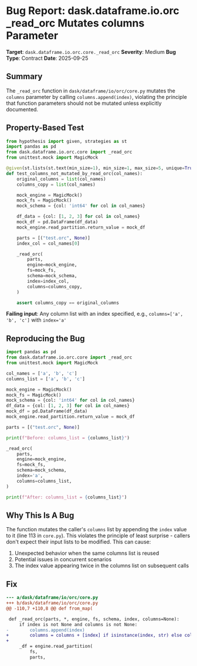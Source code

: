# Bug Report: dask.dataframe.io.orc _read_orc Mutates columns Parameter

**Target**: `dask.dataframe.io.orc.core._read_orc`
**Severity**: Medium
**Bug Type**: Contract
**Date**: 2025-09-25

## Summary

The `_read_orc` function in `dask/dataframe/io/orc/core.py` mutates the `columns` parameter by calling `columns.append(index)`, violating the principle that function parameters should not be mutated unless explicitly documented.

## Property-Based Test

```python
from hypothesis import given, strategies as st
import pandas as pd
from dask.dataframe.io.orc.core import _read_orc
from unittest.mock import MagicMock

@given(st.lists(st.text(min_size=1), min_size=1, max_size=5, unique=True))
def test_columns_not_mutated_by_read_orc(col_names):
    original_columns = list(col_names)
    columns_copy = list(col_names)

    mock_engine = MagicMock()
    mock_fs = MagicMock()
    mock_schema = {col: 'int64' for col in col_names}

    df_data = {col: [1, 2, 3] for col in col_names}
    mock_df = pd.DataFrame(df_data)
    mock_engine.read_partition.return_value = mock_df

    parts = [("test.orc", None)]
    index_col = col_names[0]

    _read_orc(
        parts,
        engine=mock_engine,
        fs=mock_fs,
        schema=mock_schema,
        index=index_col,
        columns=columns_copy,
    )

    assert columns_copy == original_columns
```

**Failing input**: Any column list with an index specified, e.g., `columns=['a', 'b', 'c']` with `index='a'`

## Reproducing the Bug

```python
import pandas as pd
from dask.dataframe.io.orc.core import _read_orc
from unittest.mock import MagicMock

col_names = ['a', 'b', 'c']
columns_list = ['a', 'b', 'c']

mock_engine = MagicMock()
mock_fs = MagicMock()
mock_schema = {col: 'int64' for col in col_names}
df_data = {col: [1, 2, 3] for col in col_names}
mock_df = pd.DataFrame(df_data)
mock_engine.read_partition.return_value = mock_df

parts = [("test.orc", None)]

print(f"Before: columns_list = {columns_list}")

_read_orc(
    parts,
    engine=mock_engine,
    fs=mock_fs,
    schema=mock_schema,
    index='a',
    columns=columns_list,
)

print(f"After: columns_list = {columns_list}")
```

## Why This Is A Bug

The function mutates the caller's `columns` list by appending the `index` value to it (line 113 in `core.py`). This violates the principle of least surprise - callers don't expect their input lists to be modified. This can cause:

1. Unexpected behavior when the same columns list is reused
2. Potential issues in concurrent scenarios
3. The index value appearing twice in the columns list on subsequent calls

## Fix

```diff
--- a/dask/dataframe/io/orc/core.py
+++ b/dask/dataframe/io/orc/core.py
@@ -110,7 +110,8 @@ def from_map(

 def _read_orc(parts, *, engine, fs, schema, index, columns=None):
     if index is not None and columns is not None:
-        columns.append(index)
+        columns = columns + [index] if isinstance(index, str) else columns + index
+
     _df = engine.read_partition(
         fs,
         parts,
```